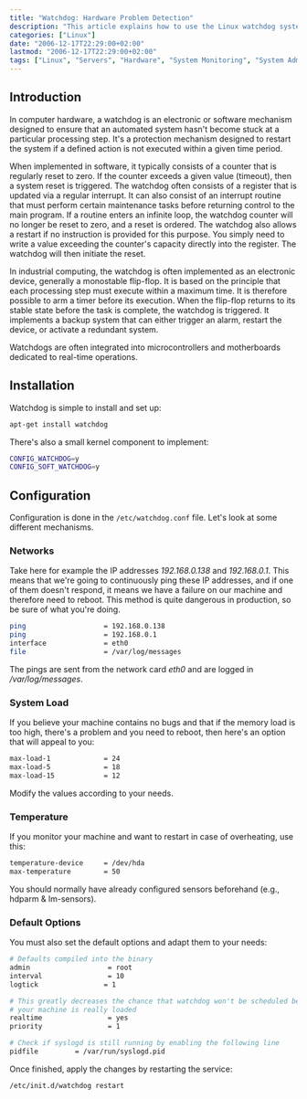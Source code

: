 ```yaml
---
title: "Watchdog: Hardware Problem Detection"
description: "This article explains how to use the Linux watchdog system to monitor hardware issues and automatically reboot the system when problems are detected."
categories: ["Linux"]
date: "2006-12-17T22:29:00+02:00"
lastmod: "2006-12-17T22:29:00+02:00"
tags: ["Linux", "Servers", "Hardware", "System Monitoring", "System Administration"]
---
```


## Introduction

In computer hardware, a watchdog is an electronic or software mechanism designed to ensure that an automated system hasn't become stuck at a particular processing step. It's a protection mechanism designed to restart the system if a defined action is not executed within a given time period.

When implemented in software, it typically consists of a counter that is regularly reset to zero. If the counter exceeds a given value (timeout), then a system reset is triggered. The watchdog often consists of a register that is updated via a regular interrupt. It can also consist of an interrupt routine that must perform certain maintenance tasks before returning control to the main program. If a routine enters an infinite loop, the watchdog counter will no longer be reset to zero, and a reset is ordered. The watchdog also allows a restart if no instruction is provided for this purpose. You simply need to write a value exceeding the counter's capacity directly into the register. The watchdog will then initiate the reset.

In industrial computing, the watchdog is often implemented as an electronic device, generally a monostable flip-flop. It is based on the principle that each processing step must execute within a maximum time. It is therefore possible to arm a timer before its execution. When the flip-flop returns to its stable state before the task is complete, the watchdog is triggered. It implements a backup system that can either trigger an alarm, restart the device, or activate a redundant system.

Watchdogs are often integrated into microcontrollers and motherboards dedicated to real-time operations.

## Installation

Watchdog is simple to install and set up:

```bash
apt-get install watchdog
```

There's also a small kernel component to implement:

```bash
CONFIG_WATCHDOG=y
CONFIG_SOFT_WATCHDOG=y
```

## Configuration

Configuration is done in the `/etc/watchdog.conf` file. Let's look at some different mechanisms.

### Networks

Take here for example the IP addresses *192.168.0.138* and *192.168.0.1*. This means that we're going to continuously ping these IP addresses, and if one of them doesn't respond, it means we have a failure on our machine and therefore need to reboot. This method is quite dangerous in production, so be sure of what you're doing.

```bash
ping                   = 192.168.0.138
ping                   = 192.168.0.1
interface              = eth0
file                   = /var/log/messages
```

The pings are sent from the network card *eth0* and are logged in */var/log/messages*.

### System Load

If you believe your machine contains no bugs and that if the memory load is too high, there's a problem and you need to reboot, then here's an option that will appeal to you:

```bash
max-load-1             = 24
max-load-5             = 18
max-load-15            = 12
```

Modify the values according to your needs.

### Temperature

If you monitor your machine and want to restart in case of overheating, use this:

```bash
temperature-device     = /dev/hda
max-temperature        = 50
```

You should normally have already configured sensors beforehand (e.g., hdparm & lm-sensors).

### Default Options

You must also set the default options and adapt them to your needs:

```bash
# Defaults compiled into the binary
admin                   = root
interval                = 10
logtick                = 1

# This greatly decreases the chance that watchdog won't be scheduled before
# your machine is really loaded
realtime                = yes
priority                = 1

# Check if syslogd is still running by enabling the following line
pidfile         = /var/run/syslogd.pid
```

Once finished, apply the changes by restarting the service:

```bash
/etc/init.d/watchdog restart
```
